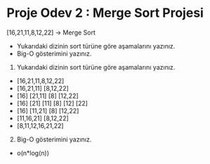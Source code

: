 # Proje Odev 2 : Merge Sort Projesi
[16,21,11,8,12,22] -> Merge Sort
- Yukarıdaki dizinin sort türüne göre aşamalarını yazınız.
- Big-O gösterimini yazınız.

1. Yukarıdaki dizinin sort türüne göre aşamalarını yazınız.
- [16,21,11,8,12,22] 
- [16,21,11]       [8,12,22]
- [16] [21,11]       [8] [12,22]
- [16] [21] [11]       [8] [12] [22]
- [16] [11,21]       [8] [12,22]
- [11,16,21]        [8,12,22]
- [8,11,12,16,21,22] 

2. Big-O gösterimini yazınız.
- o(n*log(n))